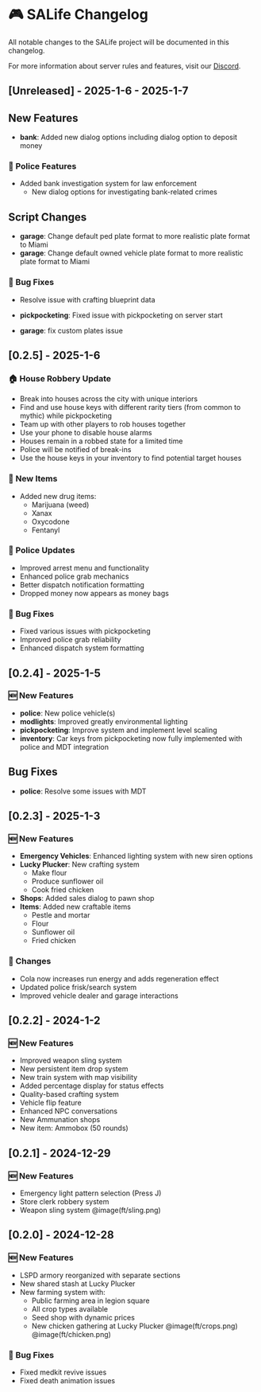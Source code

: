 # 🎮 SALife Changelog

All notable changes to the SALife project will be documented in this changelog.

For more information about server rules and features, visit our [Discord](https://discord.gg/salife).

## [Unreleased] - 2025-1-6 - 2025-1-7

## New Features

- **bank**: Added new dialog options including dialog option to deposit money

### 👮 Police Features

- Added bank investigation system for law enforcement
  - New dialog options for investigating bank-related crimes

## Script Changes

- **garage**: Change default ped plate format to more realistic plate format to Miami
- **garage**: Change default owned vehicle plate format to more realistic plate format to Miami

### 🔧 Bug Fixes

- Resolve issue with crafting blueprint data
- **pickpocketing**: Fixed issue with pickpocketing on server start

- **garage**: fix custom plates issue

## [0.2.5] - 2025-1-6

### 🏠 House Robbery Update

- Break into houses across the city with unique interiors
- Find and use house keys with different rarity tiers (from common to mythic) while pickpocketing
- Team up with other players to rob houses together
- Use your phone to disable house alarms
- Houses remain in a robbed state for a limited time
- Police will be notified of break-ins
- Use the house keys in your inventory to find potential target houses

### 💊 New Items

- Added new drug items:
  - Marijuana (weed)
  - Xanax
  - Oxycodone
  - Fentanyl

### 👮 Police Updates

- Improved arrest menu and functionality
- Enhanced police grab mechanics
- Better dispatch notification formatting
- Dropped money now appears as money bags

### 🔧 Bug Fixes

- Fixed various issues with pickpocketing
- Improved police grab reliability
- Enhanced dispatch system formatting

## [0.2.4] - 2025-1-5

### 🆕 New Features

- **police**: New police vehicle(s)
- **modlights**: Improved greatly environmental lighting
- **pickpocketing**: Improve system and implement level scaling
- **inventory**: Car keys from pickpocketing now fully implemented with police and MDT integration

## Bug Fixes

- **police**: Resolve some issues with MDT

## [0.2.3] - 2025-1-3

### 🆕 New Features

- **Emergency Vehicles**: Enhanced lighting system with new siren options
- **Lucky Plucker**: New crafting system
  - Make flour
  - Produce sunflower oil
  - Cook fried chicken
- **Shops**: Added sales dialog to pawn shop
- **Items**: Added new craftable items
  - Pestle and mortar
  - Flour
  - Sunflower oil
  - Fried chicken

### 🔄 Changes

- Cola now increases run energy and adds regeneration effect
- Updated police frisk/search system
- Improved vehicle dealer and garage interactions

## [0.2.2] - 2024-1-2

### 🆕 New Features

- Improved weapon sling system
- New persistent item drop system
- New train system with map visibility
- Added percentage display for status effects
- Quality-based crafting system
- Vehicle flip feature
- Enhanced NPC conversations
- New Ammunation shops
- New item: Ammobox (50 rounds)

## [0.2.1] - 2024-12-29

### 🆕 New Features

- Emergency light pattern selection (Press J)
- Store clerk robbery system
- Weapon sling system
@image(ft/sling.png)

## [0.2.0] - 2024-12-28

### 🆕 New Features

- LSPD armory reorganized with separate sections
- New shared stash at Lucky Plucker
- New farming system with:
  - Public farming area in legion square
  - All crop types available
  - Seed shop with dynamic prices
  - New chicken gathering at Lucky Plucker
@image(ft/crops.png)
@image(ft/chicken.png)

### 🔧 Bug Fixes

- Fixed medkit revive issues
- Fixed death animation issues
